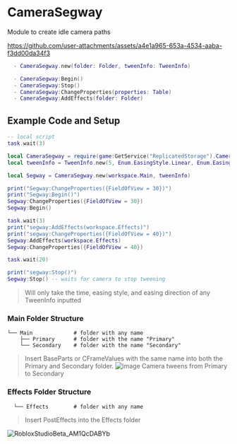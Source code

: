 # CameraSegway
Module to create idle camera paths


https://github.com/user-attachments/assets/a4e1a965-653a-4534-aaba-f3dd00da34f3


```lua
  - CameraSegway.new(folder: Folder, tweenInfo: TweenInfo)

  - CameraSegway:Begin()
  - CameraSegway:Stop()
  - CameraSegway:ChangeProperties(properties: Table)
  - CameraSegway:AddEffects(folder: Folder)
```

## Example Code and Setup
```lua
-- local script
task.wait(3)

local CameraSegway = require(game:GetService("ReplicatedStorage").CameraSegway)
local tweenInfo = TweenInfo.new(5, Enum.EasingStyle.Linear, Enum.EasingDirection.InOut)

local Segway = CameraSegway.new(workspace.Main, tweenInfo)

print("Segway:ChangeProperties({FieldOfView = 30})")
print("Segway:Begin()")
Segway:ChangeProperties({FieldOfView = 30})
Segway:Begin()

task.wait(3)
print("segway:AddEffects(workspace.Effects)")
print("segway:ChangeProperties({FieldOfView = 40})")
Segway:AddEffects(workspace.Effects)
Segway:ChangeProperties({FieldOfView = 40})

task.wait(20)

print("segway:Stop()")
Segway:Stop() -- waits for camera to stop tweening
```
> Will only take the time, easing style, and easing direction of any TweenInfo inputted

### Main Folder Structure
```
└── Main             # folder with any name
    ├── Primary      # folder with the name "Primary" 
    └── Secondary    # folder with the name "Secondary"
```
> Insert BaseParts or CFrameValues with the same name into both the Primary and Secondary folder. 
![image](https://github.com/user-attachments/assets/51fc7932-e5b5-484d-acf7-50eb26612214)
> Camera tweens from Primary to Secondary

### Effects Folder Structure
```
  └── Effects        # folder with any name
```
> Insert PostEffects into the Effects folder

![RobloxStudioBeta_AM1QcDABYb](https://github.com/user-attachments/assets/07fb0893-c8f6-452d-836f-789a33bba78b)
